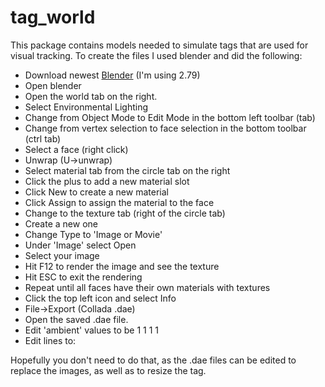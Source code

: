 # tag_world

This package contains models needed to simulate tags that are used for visual
tracking. To create the files I used blender and did the following:

- Download newest [Blender](https://www.blender.org/download/) (I'm using 2.79)
- Open blender
- Open the world tab on the right. 
- Select Environmental Lighting
- Change from Object Mode to Edit Mode in the bottom left toolbar (tab)
- Change from vertex selection to face selection in the bottom toolbar (ctrl tab)
- Select a face (right click)
- Unwrap (U->unwrap)
- Select material tab from the circle tab on the right
- Click the plus to add a new material slot
- Click New to create a new material
- Click Assign to assign the material to the face
- Change to the texture tab (right of the circle tab)
- Create a new one
- Change Type to 'Image or Movie'
- Under 'Image' select Open
- Select your image
- Hit F12 to render the image and see the texture
- Hit ESC to exit the rendering
- Repeat until all faces have their own materials with textures
- Click the top left icon and select Info
- File->Export (Collada .dae)
- Open the saved .dae file.
- Edit 'ambient' values to be 1 1 1 1
- Edit lines to: <texture texture="tag0_no_border__png-sampler" texcoord="UVMap"/>  
    
Hopefully you don't need to do that, as the .dae files can be edited to replace
the images, as well as to resize the tag. 
